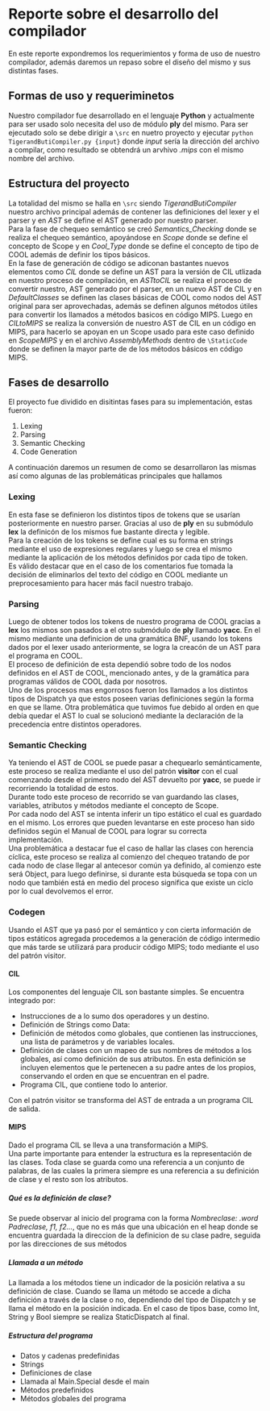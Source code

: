 # Reporte sobre el desarrollo del compilador
En este reporte expondremos los requerimientos y forma de uso de nuestro compilador, además daremos un repaso sobre el diseño del mismo y sus distintas fases.
## Formas de uso y requeriminetos
Nuestro compilador fue desarrollado en el lenguaje **Python** y actualmente para ser usado solo necesita del uso de módulo **ply** del mismo.
Para ser ejecutado solo se debe dirigir a `\src` en nuetro proyecto y ejecutar `python TigerandButiCompiler.py {input}` donde _input_ sería la dirección del archivo a compilar, como resultado se obtendrá un arvhivo _.mips_ con el mismo nombre del archivo.
## Estructura del proyecto
La totalidad del mismo se halla en `\src` siendo *TigerandButiCompiler* nuestro archivo principal además de contener las definiciones del lexer y el parser y en _AST_ se define el AST generado por nuestro parser.   
Para la fase de chequeo semántico se creó *Semantics_Checking* donde se realiza el chequeo semántico, apoyándose en *Scope* donde se define el concepto de Scope y en *Cool_Type* donde se define el concepto de tipo de COOL además de definir los tipos básicos.  
En la fase de generación de código se adiconan bastantes nuevos elementos como *CIL* donde se define un AST para la versión de CIL utlizada en nuestro proceso de compilación, en *ASTtoCIL* se realiza el proceso de convertir nuestro, AST generado por el parser, en un nuevo AST de CIL y en *DefaultClasses* se definen las clases básicas de COOL como nodos del AST original para ser aprovechadas, además se definen algunos métodos útiles para convertir los llamados a métodos basicos en código MIPS. Luego en *CILtoMIPS* se realiza la conversión de nuestro AST de CIL en un código en MIPS, para hacerlo se apoyan en un Scope usado para este caso definido en *ScopeMIPS* y en el archivo *AssemblyMethods* dentro de `\StaticCode` donde se definen la mayor parte de de los métodos básicos en código MIPS.
## Fases de desarrollo
El proyecto fue dividido en disitintas fases para su implementación, estas fueron:
  1. Lexing
  2. Parsing
  3. Semantic Checking
  4. Code Generation

A continuación daremos un resumen de como se desarrollaron las mismas así como algunas de las problemáticas principales que hallamos
### Lexing
En esta fase se definieron los distintos tipos de tokens que se usarían posteriormente en nuestro parser. Gracias al uso de **ply** en su submódulo **lex** la definicón de los mismos fue bastante directa y legible.  
Para la creación de los tokens se define cual es su forma en strings mediante el uso de expresiones regulares y luego se crea el mismo mediante la aplicación de los métodos definidos por cada tipo de token.  
Es válido destacar que en el caso de los comentarios fue tomada la decisión de eliminarlos del texto del código en COOL mediante un preprocesamiento para hacer más facil nuestro trabajo.
### Parsing
Luego de obtener todos los tokens de nuestro programa de COOL gracias a **lex** los mismos son pasados a el otro submódulo de **ply** llamado **yacc**. En el mismo mediante una definicion de una gramática BNF, usando los tokens dados por el lexer usado anteriormente, se logra la creacón de un AST para el programa en COOL.  
El proceso de definición de esta dependió sobre todo de los nodos definidos en el AST de COOL, mencionado antes, y de la gramática para programas válidos de COOL dada por nosotros.  
Uno de los procesos mas engorrosos fueron los llamados a los distintos tipos de Dispatch ya que estos poseen varias definiciones según la forma en que se llame. Otra problemática que tuvimos fue debido al orden en que debía quedar el AST lo cual se solucionó mediante la declaración de la precedencia entre distintos operadores. 
### Semantic Checking
Ya teniendo el AST de COOL se puede pasar a chequearlo semánticamente, este proceso se realiza mediante el uso del patrón **visitor** con el cual comenzando desde el primero nodo del AST devuelto por **yacc**, se puede ir recorriendo la totalidad de estos.  
Durante todo este proceso de recorrido se van guardando las clases, variables, atributos y métodos mediante el concepto de Scope.  
Por cada nodo del AST se intenta inferir un tipo estático el cual es guardado en el mismo. Los errores que pueden levantarse en este proceso han sido definidos según el Manual de COOL para lograr su correcta implementación.   
Una problemática a destacar fue el caso de hallar las clases con herencia cíclica, este proceso se realiza al comienzo del chequeo tratando de por cada nodo de clase llegar al antecesor común ya definido, al comienzo este será Object, para luego definirse, si durante esta búsqueda se topa con un nodo que también está en medio del proceso significa que existe un ciclo por lo cual devolvemos el error. 

### Codegen
Usando el AST que ya pasó por el semántico y con cierta información de tipos estáticos agregada procedemos a la generación de código intermedio que más tarde se utilizará para producir código MIPS; todo mediante el uso del patrón visitor.

#### CIL
Los componentes del lenguaje CIL son bastante simples. Se encuentra integrado por:
* Instrucciones de a lo sumo dos operadores y un destino.
* Definición de Strings como Data:
* Definición de métodos como globales, que contienen las instrucciones, una lista de parámetros y de variables locales.
* Definición de clases con un mapeo de sus nombres de métodos a los globales, así como definición de sus atributos. En esta definición se incluyen elementos que le pertenecen a su padre antes de los propios, conservando el orden en que se encuentran en el padre.
* Programa CIL, que contiene todo lo anterior.

Con el patrón visitor se transforma del AST de entrada a un programa CIL de salida.  

#### MIPS
Dado el programa CIL se lleva a una transformación a MIPS.  
Una parte importante para entender la estructura es la representación de las clases. Toda clase se guarda como una referencia a un conjunto de palabras, de las cuales la primera siempre es una referencia a su definición de clase y el resto son los atributos.

##### Qué es la definición de clase?
Se puede observar al inicio del programa con la forma *Nombreclase: .word Padreclase, f1, f2...*, que no es más que una ubicación en el heap donde se encuentra guardada la direccion de la definicion de su clase padre, seguida por las direcciones de sus métodos

##### Llamada a un método
La llamada a los métodos tiene un indicador de la posición relativa a su definición de clase. Cuando se llama un método se accede a dicha definición a través de la clase o no, dependiendo del tipo de Dispatch y se llama el método en la posición indicada. En el caso de tipos base, como Int, String y Bool siempre se realiza StaticDispatch al final.

##### Estructura del programa
* Datos y cadenas predefinidas
* Strings
* Definiciones de clase
* Llamada al Main.Special desde el main
* Métodos predefinidos
* Métodos globales del programa